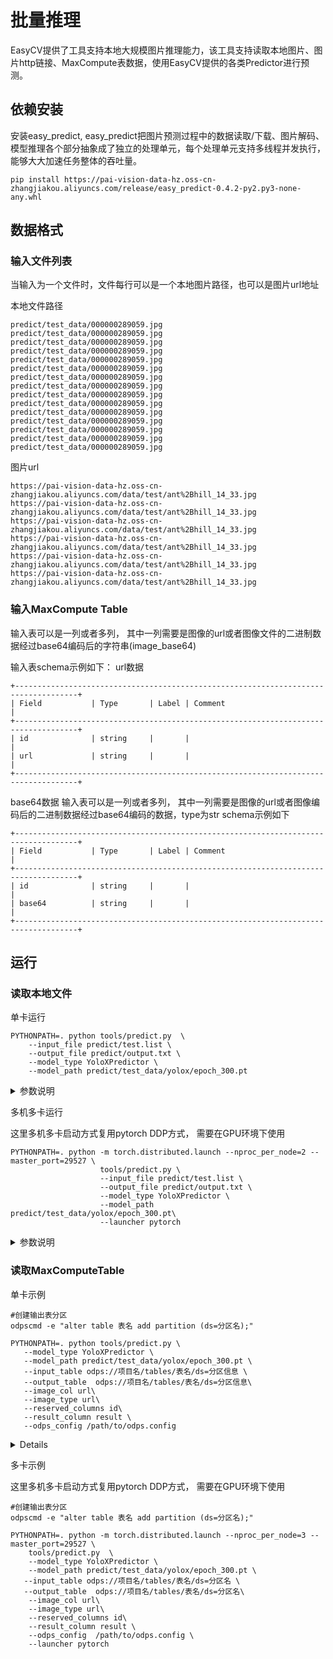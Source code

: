 # 批量推理
EasyCV提供了工具支持本地大规模图片推理能力，该工具支持读取本地图片、图片http链接、MaxCompute表数据，使用EasyCV提供的各类Predictor进行预测。

## 依赖安装
安装easy_predict, easy_predict把图片预测过程中的数据读取/下载、图片解码、模型推理各个部分抽象成了独立的处理单元，每个处理单元支持多线程并发执行，能够大大加速任务整体的吞吐量。
```
pip install https://pai-vision-data-hz.oss-cn-zhangjiakou.aliyuncs.com/release/easy_predict-0.4.2-py2.py3-none-any.whl
```


## 数据格式
### 输入文件列表
当输入为一个文件时，文件每行可以是一个本地图片路径，也可以是图片url地址

本地文件路径
```shell
predict/test_data/000000289059.jpg
predict/test_data/000000289059.jpg
predict/test_data/000000289059.jpg
predict/test_data/000000289059.jpg
predict/test_data/000000289059.jpg
predict/test_data/000000289059.jpg
predict/test_data/000000289059.jpg
predict/test_data/000000289059.jpg
predict/test_data/000000289059.jpg
predict/test_data/000000289059.jpg
predict/test_data/000000289059.jpg
predict/test_data/000000289059.jpg
predict/test_data/000000289059.jpg
predict/test_data/000000289059.jpg
predict/test_data/000000289059.jpg
```

图片url
```shell
https://pai-vision-data-hz.oss-cn-zhangjiakou.aliyuncs.com/data/test/ant%2Bhill_14_33.jpg
https://pai-vision-data-hz.oss-cn-zhangjiakou.aliyuncs.com/data/test/ant%2Bhill_14_33.jpg
https://pai-vision-data-hz.oss-cn-zhangjiakou.aliyuncs.com/data/test/ant%2Bhill_14_33.jpg
https://pai-vision-data-hz.oss-cn-zhangjiakou.aliyuncs.com/data/test/ant%2Bhill_14_33.jpg
https://pai-vision-data-hz.oss-cn-zhangjiakou.aliyuncs.com/data/test/ant%2Bhill_14_33.jpg
https://pai-vision-data-hz.oss-cn-zhangjiakou.aliyuncs.com/data/test/ant%2Bhill_14_33.jpg
```


### 输入MaxCompute Table
输入表可以是一列或者多列， 其中一列需要是图像的url或者图像文件的二进制数据经过base64编码后的字符串(image_base64)

输入表schema示例如下：
url数据
```shell
+------------------------------------------------------------------------------------+
| Field           | Type       | Label | Comment                                     |
+------------------------------------------------------------------------------------+
| id              | string     |       |                                             |
| url             | string     |       |                                             |
+------------------------------------------------------------------------------------+
```

base64数据
输入表可以是一列或者多列， 其中一列需要是图像的url或者图像编码后的二进制数据经过base64编码的数据，type为str
schema示例如下
```shell
+------------------------------------------------------------------------------------+
| Field           | Type       | Label | Comment                                     |
+------------------------------------------------------------------------------------+
| id              | string     |       |                                             |
| base64          | string     |       |                                             |
+------------------------------------------------------------------------------------+
```


## 运行

### 读取本地文件

单卡运行
```shell
PYTHONPATH=. python tools/predict.py  \
    --input_file predict/test.list \
    --output_file predict/output.txt \
    --model_type YoloXPredictor \
    --model_path predict/test_data/yolox/epoch_300.pt
```

<details>
<summary>参数说明</summary>

- `input_file`: 输入文件路径

- `output_file`: 输出文件路径

- `model_type`: 模型类型， 对应easycv/predictors/下的不同Predictor类名， 例如YoloXPredictor

- `model_path`: 模型文件路径/模型目录
</details>

多机多卡运行

这里多机多卡启动方式复用pytorch DDP方式， 需要在GPU环境下使用
```shell
PYTHONPATH=. python -m torch.distributed.launch --nproc_per_node=2 --master_port=29527 \
                    tools/predict.py \
                    --input_file predict/test.list \
                    --output_file predict/output.txt \
                    --model_type YoloXPredictor \
                    --model_path  predict/test_data/yolox/epoch_300.pt\
                    --launcher pytorch
```
<details>
<summary>参数说明</summary>

- `nproc_per_node`:  每个节点的gpu数

- `master_port`: master节点端口

- `master_addr`: master IP

- `input_file`: 输入文件路径

- `output_file`: 输出文件路径

- `model_type`: 模型类型， 对应easycv/predictors/下的不同Predictor类名， 例如YoloXPredictor

- `model_path`: 模型文件路径/模型目录

</details>


### 读取MaxComputeTable

单卡示例
```shell
#创建输出表分区
odpscmd -e "alter table 表名 add partition (ds=分区名);"

PYTHONPATH=. python tools/predict.py \
   --model_type YoloXPredictor \
   --model_path predict/test_data/yolox/epoch_300.pt \
   --input_table odps://项目名/tables/表名/ds=分区信息 \
   --output_table  odps://项目名/tables/表名/ds=分区信息\
   --image_col url\
   --image_type url\
   --reserved_columns id\
   --result_column result \
   --odps_config /path/to/odps.config
```

<details>
- `model_type`: 模型类型， 对应easycv/predictors/下的不同Predictor类名， 例如YoloXPredictor

- `model_path`: 模型文件路径/模型目录

- `input_table`: 输入表

- `output_table`: 输出表

- `image_col`: 图片数据所在列

- `image_type`: 图片类型， url or base64
- `reserved_columns`: 输入表保留列名，英文逗号分割
- `result_column`: 结果列名
- `odps_config`: MaxCompute配置文件


</details>

多卡示例

这里多机多卡启动方式复用pytorch DDP方式， 需要在GPU环境下使用
```shell
#创建输出表分区
odpscmd -e "alter table 表名 add partition (ds=分区名);"

PYTHONPATH=. python -m torch.distributed.launch --nproc_per_node=3 --master_port=29527 \
    tools/predict.py  \
    --model_type YoloXPredictor \
    --model_path predict/test_data/yolox/epoch_300.pt \
   --input_table odps://项目名/tables/表名/ds=分区名 \
   --output_table  odps://项目名/tables/表名/ds=分区名\
    --image_col url\
    --image_type url\
    --reserved_columns id\
    --result_column result \
    --odps_config  /path/to/odps.config \
    --launcher pytorch
```

